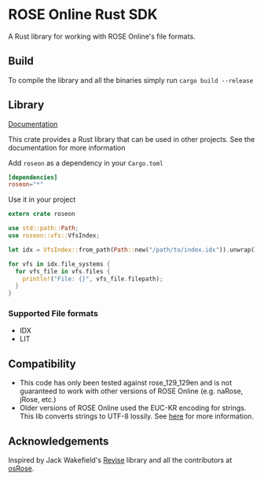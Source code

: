 # ROSE Online Rust SDK
A Rust library for working with ROSE Online's file formats.


## Build
To compile the library and all the binaries simply run `cargo build --release`

## Library
[Documentation]()

This crate provides a Rust library that can be used in other projects. See
the documentation for more information

Add `roseon` as a dependency in your `Cargo.toml`
```toml
[dependencies]
roseon="*"

```
Use it in your project
```rust
extern crate roseon

use std::path::Path;
use roseon::vfs::VfsIndex;

let idx = VfsIndex::from_path(Path::new("/path/to/index.idx")).unwrap();

for vfs in idx.file_systems {
  for vfs_file in vfs.files {
    println!("File: {}", vfs_file.filepath);
  }
}
```

### Supported File formats
* IDX
* LIT

## Compatibility
* This code has only been tested against rose_129_129en and is not guaranteed 
to work with other versions of ROSE Online (e.g. naRose, jRose, etc.)
* Older versions of ROSE Online used the EUC-KR encoding for strings. This lib
converts strings to UTF-8 lossily. See [here](https://doc.rust-lang.org/std/string/struct.String.html#method.from_utf8_lossy)
for more information.

## Acknowledgements
Inspired by Jack Wakefield's [Revise](https://github.com/jackwakefield/Revise) 
library and all the contributors at [osRose](http://forum.dev-osrose.com/).
